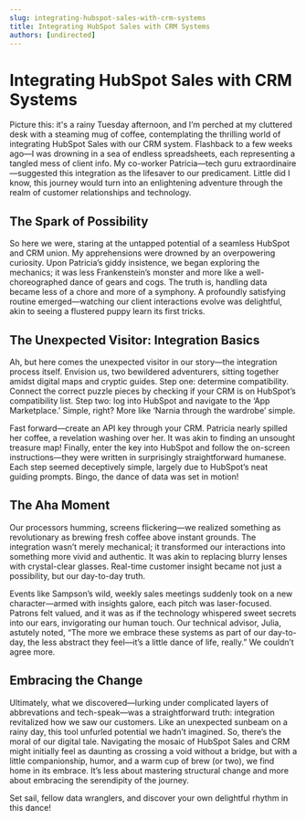 ```yaml
---
slug: integrating-hubspot-sales-with-crm-systems
title: Integrating HubSpot Sales with CRM Systems
authors: [undirected]
---
```


# Integrating HubSpot Sales with CRM Systems

Picture this: it's a rainy Tuesday afternoon, and I’m perched at my cluttered desk with a steaming mug of coffee, contemplating the thrilling world of integrating HubSpot Sales with our CRM system. Flashback to a few weeks ago—I was drowning in a sea of endless spreadsheets, each representing a tangled mess of client info. My co-worker Patricia—tech guru extraordinaire—suggested this integration as the lifesaver to our predicament. Little did I know, this journey would turn into an enlightening adventure through the realm of customer relationships and technology.

## The Spark of Possibility

So here we were, staring at the untapped potential of a seamless HubSpot and CRM union. My apprehensions were drowned by an overpowering curiosity. Upon Patricia’s giddy insistence, we began exploring the mechanics; it was less Frankenstein’s monster and more like a well-choreographed dance of gears and cogs. The truth is, handling data became less of a chore and more of a symphony. A profoundly satisfying routine emerged—watching our client interactions evolve was delightful, akin to seeing a flustered puppy learn its first tricks.

## The Unexpected Visitor: Integration Basics

Ah, but here comes the unexpected visitor in our story—the integration process itself. Envision us, two bewildered adventurers, sitting together amidst digital maps and cryptic guides. Step one: determine compatibility. Connect the correct puzzle pieces by checking if your CRM is on HubSpot’s compatibility list. Step two: log into HubSpot and navigate to the ‘App Marketplace.’ Simple, right? More like ‘Narnia through the wardrobe’ simple.

Fast forward—create an API key through your CRM. Patricia nearly spilled her coffee, a revelation washing over her. It was akin to finding an unsought treasure map! Finally, enter the key into HubSpot and follow the on-screen instructions—they were written in surprisingly straightforward humanese. Each step seemed deceptively simple, largely due to HubSpot’s neat guiding prompts. Bingo, the dance of data was set in motion!

## The Aha Moment

Our processors humming, screens flickering—we realized something as revolutionary as brewing fresh coffee above instant grounds. The integration wasn’t merely mechanical; it transformed our interactions into something more vivid and authentic. It was akin to replacing blurry lenses with crystal-clear glasses. Real-time customer insight became not just a possibility, but our day-to-day truth.

Events like Sampson’s wild, weekly sales meetings suddenly took on a new character—armed with insights galore, each pitch was laser-focused. Patrons felt valued, and it was as if the technology whispered sweet secrets into our ears, invigorating our human touch. Our technical advisor, Julia, astutely noted, “The more we embrace these systems as part of our day-to-day, the less abstract they feel—it’s a little dance of life, really.” We couldn’t agree more.

## Embracing the Change

Ultimately, what we discovered—lurking under complicated layers of abbrevations and tech-speak—was a straightforward truth: integration revitalized how we saw our customers. Like an unexpected sunbeam on a rainy day, this tool unfurled potential we hadn’t imagined. So, there’s the moral of our digital tale. Navigating the mosaic of HubSpot Sales and CRM might initially feel as daunting as crossing a void without a bridge, but with a little companionship, humor, and a warm cup of brew (or two), we find home in its embrace. It’s less about mastering structural change and more about embracing the serendipity of the journey.

Set sail, fellow data wranglers, and discover your own delightful rhythm in this dance!